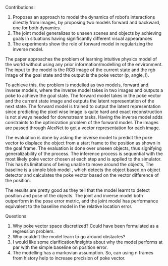 Contributions:
1.	Proposes an approach to model the dynamics of robot’s interactions directly from images, by proposing two models forward and backward, one for both dynamics.
2.	The joint model generalizes to unseen scenes and objects by achieving goals in situations having significantly different visual appearances
3.	The experiments show the role of forward model in regularizing the inverse model. 

The paper approaches the problem of learning intuitive physics model of the world without using any prior information/modelling of the environment. The input to the model is the RGB image of the current state and the rgb image of the goal state and the output is the poke vector (p, angle, l). 

To achieve this, the problem is modelled as two models, forward and inverse models, where the inverse model takes in two images and outputs a poke to achieve the goal state. The forward model takes in the poke vector and the current state image and outputs the latent representation of the next state.  The forward model is trained to output the latent representation since predicting the pixel wise image is quite hard and exact reconstruction is not always needed for downstream tasks. Having the inverse model adds constraints to the optimization problem of the forward model. The images are passed through AlexNet to get a vector representation for each image. 

The evaluation is done by asking the inverse model to predict the poke vector to displace the object from a start frame to the position as shown in the goal frame. The evaluation is done over unseen objects, thus signifying generalizability of the process.  The inference process is sequential with the most likely poke vector chosen at each step and is applied to the simulator.  This has its limitations of being unable to move around the objects, The baseline is a simple blob model , which detects the object based on object detector and calculates the poke vector based on the vector difference of the position. 

The results are pretty good as they tell that the model learnt to detect position and pose of the objects. The joint and inverse model both outperform in the pose error metric, and the joint model has performance equivalent to the baseline model in the relative location error.  

Questions
1.	Why poke vector space discretized? Could have been formulated as a regression problem. 
2.	Why couldn’t the model learn to go around obstacles?
3.	I would like some clarification/insights about why the model performs at par with the simple baseline on position error.
4.	The modelling has a markovian assumption. So, can using n frames from history help to increase precision of poke vector. 
